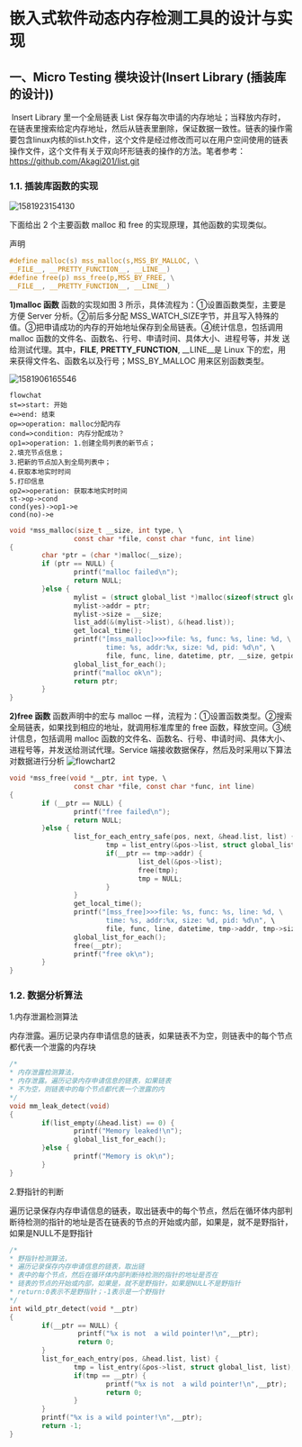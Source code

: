 # 嵌入式软件动态内存检测工具的设计与实现

## 一、Micro Testing 模块设计(Insert Library (插装库的设计))

​	Insert Library 里一个全局链表 List 保存每次申请的内存地址；当释放内存时，在链表里搜索给定内存地址，然后从链表里删除，保证数据一致性。链表的操作需要包含linux内核的list.h文件，这个文件是经过修改而可以在用户空间使用的链表操作文件，这个文件有关于双向环形链表的操作的方法。笔者参考：https://github.com/Akagi201/list.git

### 1.1. 插装库函数的实现

![1581923154130](./Pics/1581923154130.png)

下面给出 2 个主要函数 malloc 和 free 的实现原理，其他函数的实现类似。

声明

```c
#define malloc(s) mss_malloc(s,MSS_BY_MALLOC, \
__FILE__, __PRETTY_FUNCTION__, __LINE__)
#define free(p) mss_free(p,MSS_BY_FREE, \
__FILE__, __PRETTY_FUNCTION__, __LINE__)
```

**1)malloc 函数**
函数的实现如图 3 所示，具体流程为：①设置函数类型，主要是方便 Server 分析。②前后多分配 MSS_WATCH_SIZE字节，并且写入特殊的值。③把申请成功的内存的开始地址保存到全局链表。④统计信息，包括调用 malloc 函数的文件名、函数名、行号、申请时间、具体大小、进程号等，并发
送给测试代理。其中，__FILE__, __PRETTY_FUNCTION__, __LINE__是 Linux 下的宏，用来获得文件名、函数名以及行号；MSS_BY_MALLOC 用来区别函数类型。

![1581906165546](./Pics/1581906165546.png)

```flow
flowchat
st=>start: 开始
e=>end: 结束
op=>operation: malloc分配内存
cond=>condition: 内存分配成功？
op1=>operation: 1.创建全局列表的新节点；
2.填充节点信息；
3.把新的节点加入到全局列表中；
4.获取本地实时时间
5.打印信息
op2=>operation: 获取本地实时时间
st->op->cond
cond(yes)->op1->e
cond(no)->e

```

```c
void *mss_malloc(size_t __size, int type, \
                const char *file, const char *func, int line) 
{
        char *ptr = (char *)malloc(__size);
        if (ptr == NULL) {
                printf("malloc failed\n");
                return NULL;
        }else {
                mylist = (struct global_list *)malloc(sizeof(struct global_list));
                mylist->addr = ptr;
                mylist->size = __size;
                list_add(&(mylist->list), &(head.list));
                get_local_time();
                printf("[mss_malloc]>>>file: %s, func: %s, line: %d, \
                        time: %s, addr:%x, size: %d, pid: %d\n", \
                        file, func, line, datetime, ptr, __size, getpid());
                global_list_for_each();
                printf("malloc ok\n");
                return ptr;
        }
}
```

**2)free 函数**
函数声明中的宏与 malloc 一样，流程为：①设置函数类型。②搜索全局链表，如果找到相应的地址，就调用标准库里的 free 函数，释放空间。③统计信息，包括调用 malloc 函数的文件名、函数名、行号、申请时间、具体大小、进程号等，并发送给测试代理。Service 端接收数据保存，然后及时采用以下算法对数据进行分析
![flowchart2](./Pics/flowchart2.png)
```c
void *mss_free(void *__ptr, int type, \
                const char *file, const char *func, int line)
{
        if (__ptr == NULL) {
                printf("free failed\n");
                return NULL;
        }else {
                list_for_each_entry_safe(pos, next, &head.list, list) {
                        tmp = list_entry(&pos->list, struct global_list, list); 
                        if(__ptr == tmp->addr) {
                                list_del(&pos->list);
                                free(tmp);
                            	tmp = NULL;
                        }
                }
                get_local_time();
                printf("[mss_free]>>>file: %s, func: %s, line: %d, \
                        time: %s, addr:%x, size: %d, pid: %d\n", \
                        file, func, line, datetime, tmp->addr, tmp->size, getpid());
                global_list_for_each();
                free(__ptr);
                printf("free ok\n");
        }
}

```



### 1.2. 数据分析算法

1.内存泄漏检测算法

​	内存泄露。遍历记录内存申请信息的链表，如果链表不为空，则链表中的每个节点都代表一个泄露的内存块

```c
/*
* 内存泄露检测算法，
* 内存泄露。遍历记录内存申请信息的链表，如果链表
* 不为空，则链表中的每个节点都代表一个泄露的内
*/
void mm_leak_detect(void)
{
        if(list_empty(&head.list) == 0) {
                printf("Memory leaked!\n");
                global_list_for_each();
        }else {
                printf("Memory is ok\n");
        }
}
```

2.野指针的判断

​	遍历记录保存内存申请信息的链表，取出链表中的每个节点，然后在循环体内部判断待检测的指针的地址是否在链表的节点的开始或内部，如果是，就不是野指针，如果是NULL不是野指针

```c
/*
* 野指针检测算法，
* 遍历记录保存内存申请信息的链表，取出链
* 表中的每个节点，然后在循环体内部判断待检测的指针的地址是否在
* 链表的节点的开始或内部，如果是，就不是野指针，如果是NULL不是野指针
* return:0表示不是野指针；-1表示是一个野指针
*/
int wild_ptr_detect(void *__ptr)
{
        if(__ptr == NULL) {
                 printf("%x is not  a wild pointer!\n",__ptr);
                 return 0;
        }
        list_for_each_entry(pos, &head.list, list) {
                tmp = list_entry(&pos->list, struct global_list, list); 
                if(tmp == __ptr) {
                        printf("%x is not  a wild pointer!\n",__ptr);
                        return 0;
                }
        }
        printf("%x is a wild pointer!\n",__ptr);
        return -1;
}
```